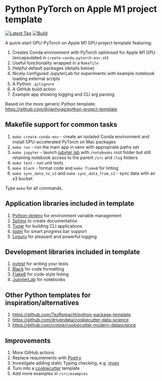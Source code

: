 # Python PyTorch on Apple M1 project template

[![Latest Tag](https://img.shields.io/github/v/tag/dylanhogg/python-pytorch-m1-template)](https://github.com/dylanhogg/python-pytorch-m1-template/tags)
[![Build](https://github.com/dylanhogg/python-pytorch-m1-template/workflows/build/badge.svg)](https://github.com/dylanhogg/python-pytorch-m1-template/actions)

A quick-start GPU-PyTorch on Apple M1 GPU project template featuring:

1) Creates Conda environment with PyTorch optimised for Apple M1 GPU (encapsulated in `create-conda-pytorch-env.sh`)
2) Useful functionality wrapped in a `Makefile`
3) Helpful default packages (details below)
4) Nicely configured JupyterLab for experiments with example notebook loading external scripts
6) A Python `.gitignore`
7) A GitHub build action
8) Example app showing logging and CLI arg parsing

Based on the more generic Python template: https://github.com/dylanhogg/python-project-template


## Makefile support for common tasks

1) `make create-conda-env` - create an isolated Conda environment and install GPU-accelerated PyTorch on Mac packages
2) `make run` - run the main app in venv with appropriate paths set
3) `make jupyter` - launch [jubyter lab](https://jupyterlab.readthedocs.io/) with `/notebooks` root folder but still retaining notebook access to the parent `/src` and `/log` folders
4) `make test` - run unit tests
5) `make black` - format code and `make flake8` for linting
6) `make sync_data_to_s3` and `make sync_data_from_s3` - sync data with an s3 bucket

Type `make` for all commands.


## Application libraries included in template

1) [Python-dotenv](https://github.com/theskumar/python-dotenv) for environment variable management
2) [Sphinx](https://github.com/sphinx-doc/sphinx) to create documentation
3) [Typer](https://github.com/tiangolo/typer) for building CLI applications
4) [tqdm](https://github.com/tqdm/tqdm) for smart progress bar support
5) [Loguru](https://github.com/Delgan/loguru) for pleasant and powerful logging


## Development libraries included in template

1) [pytest](https://github.com/pytest-dev/pytest) for writing your tests
2) [Black](https://github.com/psf/black) for code formatting
3) [Flake8](https://github.com/pycqa/flake8) for code style linting
4) [JupyterLab](https://github.com/jupyterlab/jupyterlab) for notebooks


## Other Python templates for inspiration/alternatives

1) https://github.com/TezRomacH/python-package-template
2) https://github.com/drivendata/cookiecutter-data-science
3) https://github.com/crmne/cookiecutter-modern-datascience


## Improvements

1) More GitHub actions
2) Replace requirements with [Poetry](https://python-poetry.org/)
3) Investigate adding static Typing checking, e.g. [mypy](https://github.com/python/mypy)
4) Turn into a [cookiecutter](https://cookiecutter.readthedocs.io/) template
5) Add more examples in `/src/examples`
